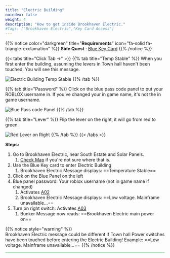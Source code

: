 ```yaml
---
title: "Electric Building"
noindex: false
weight: 4
description: "How to get inside Brookhaven Electric."
#Tags: ["Brookhaven Electric","Key Card Access"]
---
```



{{% notice color="darkgreen" title="**Requirements**" icon="fa-solid fa-triangle-exclamation"  %}}
**Side Quest** : [Blue Key Card](/lore/special_tools/blue_key_card)
{{% /notice %}}

{{< tabs title="Click Tab ->" >}}
{{% tab title="Temp Stable" %}}
When you first enter the building, assuming the levers in Town hall haven't been touched. You will see this message.

![Electric Building Temp Stable](/images/bh/electric-building-temp-stable.jpg)
{{% /tab %}}

{{% tab title="Password" %}}
Click on the blue pass code panel to put your ROBLOX username in. If you've changed your in game name, it's not the in game username.

![Blue Pass code Panel](/images/bh/electric-building-blue-passcode.jpg)
{{% /tab %}}

{{% tab title="Lever" %}}
Flip the lever on the right, it will go from red to green.

![Red Lever on Right](/images/bh/electric-building-right-lever.jpg)
{{% /tab %}}
{{< /tabs >}}

**Steps:**

1. Go to Brookhaven Electric, near South Estate and Solar Panels.
	1. [Check Map](/map/poi/brookhaven-electric) if you're not sure where that is.
2. Use the Blue Key card to enter Electric Building
	1. Brookhaven Electric Message displays: ==Temperature Stable==
3. Click on the Blue Panel on the left
4. Blue panel password: Your roblox username (not in game name if changed)
	1. Activates [A02](/casebook/light_panel#a02)
	1. Brookhaven Electric Message displays: ==Low voltage. Mainframe unavailable...==
5. Turn on right switch: Activates [A03](/casebook/light_panel#a03)
	1. Bunker Message now reads: ==Brookhaven Electric main power on==

{{% notice style="warning" %}}	
Brookhaven Electric message could be different if Town hall Power switches have been touched before entering the Electric Building!
Example: ==Low voltage. Mainframe unavailable...==
{{% /notice %}}


<hr style="background-color: #28b44c" size=8>
